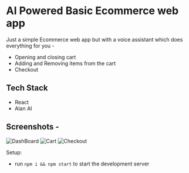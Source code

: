# AI Powered Basic Ecommerce web app
Just a simple Ecommerce web app but with a voice assistant which does everything for you - 
- Opening and closing cart
- Adding and Removing items from the cart
- Checkout

## Tech Stack
- React
- Alan AI

## Screenshots -

![DashBoard](https://github.com/yash797/Voice-Kart/main/screenshots/DashBoard.png)
![Cart](https://github.com/yash797/Voice-Kart/main/screenshots/cart.png)
![Checkout](https://github.com/yash797/Voice-Kart/main/screenshots/purchase.png)



Setup:
- run ```npm i && npm start``` to start the development server
